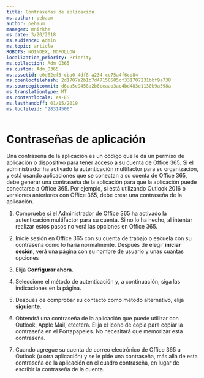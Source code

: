 ```yaml
---
title: Contraseñas de aplicación
ms.author: pebaum
author: pebaum
manager: mnirkhe
ms.date: 3/20/2018
ms.audience: Admin
ms.topic: article
ROBOTS: NOINDEX, NOFOLLOW
localization_priority: Priority
ms.collection: Adm_O365
ms.custom: Adm_O365
ms.assetid: e0d62ef3-cba0-4df8-a234-ce75a4f6cd84
ms.openlocfilehash: 2d1707a2b1b7d47150585cf331707231bbf9a738
ms.sourcegitcommit: d6ea5e9458a2b8ceaab3ac4bd483e1130b9a398a
ms.translationtype: MT
ms.contentlocale: es-ES
ms.lasthandoff: 01/15/2019
ms.locfileid: "28314506"
---
```

# <a name="app-passwords"></a>Contraseñas de aplicación

Una contraseña de la aplicación es un código que le da un permiso de aplicación o dispositivo para tener acceso a su cuenta de Office 365. Si el administrador ha activado la autenticación multifactor para su organización, y está usando aplicaciones que se conectan a su cuenta de Office 365, debe generar una contraseña de la aplicación para que la aplicación puede conectarse a Office 365. Por ejemplo, si está utilizando Outlook 2016 o versiones anteriores con Office 365, debe crear una contraseña de la aplicación.
  
1. Compruebe si el Administrador de Office 365 ha activado la autenticación multifactor para su cuenta. Si no lo ha hecho, al intentar realizar estos pasos no verá las opciones en Office 365.
    
2. Inicie sesión en Office 365 con su cuenta de trabajo o escuela con su contraseña como lo haría normalmente. Después de elegir **iniciar sesión**, verá una página con su nombre de usuario y unas cuantas opciones 
    
3. Elija **Configurar ahora**. 
    
4. Seleccione el método de autenticación y, a continuación, siga las indicaciones en la página.
    
5. Después de comprobar su contacto como método alternativo, elija **siguiente**. 
    
6. Obtendrá una contraseña de la aplicación que puede utilizar con Outlook, Apple Mail, etcetera. Elija el icono de copia para copiar la contraseña en el Portapapeles. No necesitará que memorizar esta contraseña. 
    
7. Cuando agregue su cuenta de correo electrónico de Office 365 a Outlook (u otra aplicación) y se le pide una contraseña, más allá de esta contraseña de la aplicación en el cuadro contraseña, en lugar de escribir la contraseña de la cuenta. 
    

